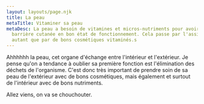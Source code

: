 ```yaml
---
layout: layouts/page.njk
title: La peau
metaTitle: Vitaminer sa peau
metaDesc: La peau a besoin de vitamines et micros-nutriments pour avoir une
  barrière cutanée en bon état de fonctionnement. Cela passe par l'assiette
  autant que par de bons cosmétiques vitaminés.s
---
```

Ahhhhhh la peau, cet organe d'échange entre l'intérieur et l'extérieur. Je pense qu'on a tendance à oublier sa première fonction est l'élimination des déchets de l'organisme. C'est donc très important de prendre soin de sa peau de l'extérieur avec de bons cosmétiques, mais également et surtout de l'intérieur avec de bons nutriments.

Allez viens, on va se chouchouter.